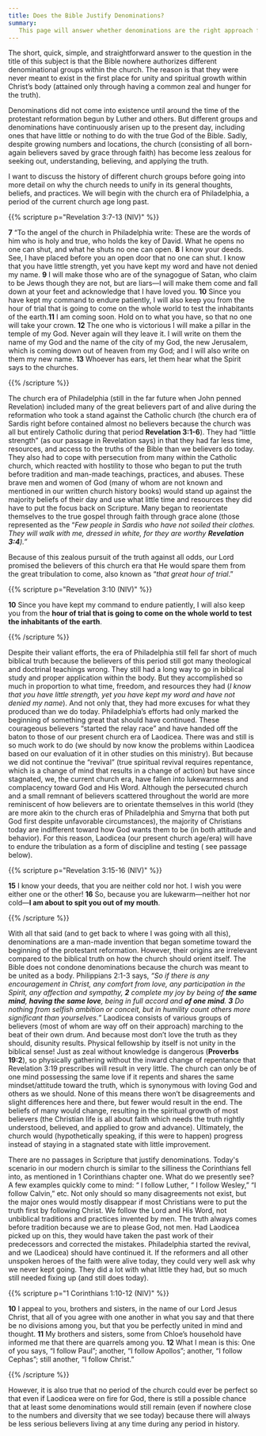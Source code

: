 ```yaml
---
title: Does the Bible Justify Denominations? 
summary: 
   This page will answer whether denominations are the right approach for the church. The short and simple answer is that they are not. 
---
```


The short, quick, simple, and straightforward answer to the question in the title of this subject is that the Bible nowhere authorizes different denominational groups within the church. The reason is that they were never meant to exist in the first place for unity and spiritual growth within Christ’s body (attained only through having a common zeal and hunger for the truth). 

Denominations did not come into existence until around the time of the protestant reformation begun by Luther and others. But different groups and denominations have continuously arisen up to the present day, including ones that have little or nothing to do with the true God of the Bible. Sadly, despite growing numbers and locations, the church (consisting of all born-again believers saved by grace through faith) has become less zealous for seeking out, understanding, believing, and applying the truth. 

 I want to discuss the history of different church groups before going into more detail on why the church needs to unify in its general thoughts, beliefs, and practices. We will begin with the church era of Philadelphia, a period of the current church age long past. 

{{% scripture p="Revelation 3:7-13 (NIV)" %}} 

**7** “To the angel of the church in Philadelphia write: These are the words of him who is holy and true, who holds the key of David. What he opens no one can shut, and what he shuts no one can open. **8** I know your deeds. See, I have placed before you an open door that no one can shut. I know that you have little strength, yet you have kept my word and have not denied my name. **9** I will make those who are of the synagogue of Satan, who claim to be Jews though they are not, but are liars—I will make them come and fall down at your feet and acknowledge that I have loved you. **10** Since you have kept my command to endure patiently, I will also keep you from the hour of trial that is going to come on the whole world to test the inhabitants of the earth.**11** I am coming soon. Hold on to what you have, so that no one will take your crown. **12** The one who is victorious I will make a pillar in the temple of my God. Never again will they leave it. I will write on them the name of my God and the name of the city of my God, the new Jerusalem, which is coming down out of heaven from my God; and I will also write on them my new name. **13** Whoever has ears, let them hear what the Spirit says to the churches.                       

{{% /scripture %}}  

The church era of Philadelphia (still in the far future when John penned Revelation) included many of the great believers part of and alive during the reformation who took a stand against the Catholic church (the church era of Sardis right before contained almost no believers because the church was all but entirely Catholic during that period **Revelation 3:1-6**). They had “little strength” (as our passage in Revelation says) in that they had far less time, resources, and access to the truths of the Bible than we believers do today. They also had to cope with persecution from many within the Catholic church, which reacted with hostility to those who began to put the truth before tradition and man-made teachings, practices, and abuses. These brave men and women of God (many of whom are not known and mentioned in our written church history books) would stand up against the majority beliefs of their day and use what little time and resources they did have to put the focus back on Scripture. Many began to reorientate themselves to the true gospel through faith through grace alone (those represented as the “*Few people in Sardis who have not soiled their clothes. They will walk with me, dressed in white, for they are worthy* ***Revelation 3:4**).”* 

Because of this zealous pursuit of the truth against all odds, our Lord promised the believers of this church era that He would spare them from the great tribulation to come, also known as “*that great hour of trial*.” 

{{% scripture p="Revelation 3:10 (NIV)" %}} 

**10** Since you have kept my command to endure patiently, I will also keep you from the **hour of trial that is going to come on the whole world to test the inhabitants of the earth**.                                                                      

{{% /scripture %}}  

Despite their valiant efforts, the era of Philadelphia still fell far short of much biblical truth because the believers of this period still got many theological and doctrinal teachings wrong. They still had a long way to go in biblical study and proper application within the body. But they accomplished so much in proportion to what time, freedom, and resources they had (*I know that you have little strength, yet you have kept my word and have not denied my name*). And not only that, they had more excuses for what they produced than we do today. Philadelphia’s efforts had only marked the beginning of something great that should have continued. These courageous believers “started the relay race” and have handed off the baton to those of our present church era of Laodicea. There was and still is so much work to do (we should by now know the problems within Laodicea based on our evaluation of it in other studies on this ministry). But because we did not continue the “revival” (true spiritual revival requires repentance, which is a change of mind that results in a change of action) but have since stagnated, we, the current church era, have fallen into lukewarmness and complacency toward God and His Word. Although the persecuted church and a small remnant of believers scattered throughout the world are more reminiscent of how believers are to orientate themselves in this world (they are more akin to the church eras of Philadelphia and Smyrna that both put God first despite unfavorable circumstances), the majority of Christians today are indifferent toward how God wants them to be (in both attitude and behavior). For this reason, Laodicea (our present church age/era) will have to endure the tribulation as a form of discipline and testing ( see passage below). 

{{% scripture p="Revelation 3:15-16 (NIV)" %}} 

**15** I know your deeds, that you are neither cold nor hot. I wish you were either one or the other! **16** So, because you are lukewarm—neither hot nor cold—**I am about to spit you out of my mouth**.                                                                          

{{% /scripture %}}  

With all that said (and to get back to where I was going with all this), denominations are a man-made invention that began sometime toward the beginning of the protestant reformation. However, their origins are irrelevant compared to the biblical truth on how the church should orient itself. The Bible does not condone denominations because the church was meant to be united as a body. Philippians 2:1-3 says, *“So if there is any encouragement in Christ, any comfort from love, any participation in the Spirit, any affection and sympathy, **2** complete my joy by being of **the same mind**, **having the same love**, being in full accord and **of one mind**. **3** Do nothing from selfish ambition or conceit, but in humility count others more significant than yourselves.”* Laodicea consists of various groups of believers (most of whom are way off on their approach) marching to the beat of their own drum. And because most don’t love the truth as they should, disunity results. Physical fellowship by itself is not unity in the biblical sense! Just as zeal without knowledge is dangerous (**Proverbs 19:2**), so physically gathering without the inward change of repentance that Revelation 3:19 prescribes will result in very little. The church can only be of one mind possessing the same love if it repents and shares the same mindset/attitude toward the truth, which is synonymous with loving God and others as we should. None of this means there won’t be disagreements and slight differences here and there, but fewer would result in the end. The beliefs of many would change, resulting in the spiritual growth of most believers (the Christian life is all about faith which needs the truth rightly understood, believed, and applied to grow and advance). Ultimately, the church would (hypothetically speaking, if this were to happen) progress instead of staying in a stagnated state with little improvement. 

There are no passages in Scripture that justify denominations. Today's scenario in our modern church is similar to the silliness the Corinthians fell into, as mentioned in 1 Corinthians chapter one. What do we presently see? A few examples quickly come to mind: “ I follow Luther, “ I follow Wesley,” “I follow Calvin,” etc. Not only should so many disagreements not exist, but the major ones would mostly disappear if most Christians were to put the truth first by following Christ. We follow the Lord and His Word, not unbiblical traditions and practices invented by men. The truth always comes before tradition because we are to please God, not men. Had Laodicea picked up on this, they would have taken the past work of their predecessors and corrected the mistakes. Philadelphia started the revival, and we (Laodicea) should have continued it. If the reformers and all other unspoken heroes of the faith were alive today, they could very well ask why we never kept going. They did a lot with what little they had, but so much still needed fixing up (and still does today). 

{{% scripture p="1 Corinthians 1:10-12 (NIV)" %}} 

**10** I appeal to you, brothers and sisters, in the name of our Lord Jesus Christ, that all of you agree with one another in what you say and that there be no divisions among you, but that you be perfectly united in mind and thought. **11** My brothers and sisters, some from Chloe’s household have informed me that there are quarrels among you. **12** What I mean is this: One of you says, “I follow Paul”; another, “I follow Apollos”; another, “I follow Cephas”; still another, “I follow Christ.”                     

{{% /scripture %}}  

However, it is also true that no period of the church could ever be perfect so that even if Laodicea were on fire for God, there is still a possible chance that at least some denominations would still remain (even if nowhere close to the numbers and diversity that we see today) because there will always be less serious believers living at any time during any period in history. 